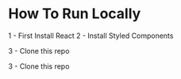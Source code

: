 # How To Run Locally

1 - First Install React
2 - Install Styled Components

3 - Clone this repo

3 - Clone this repo
